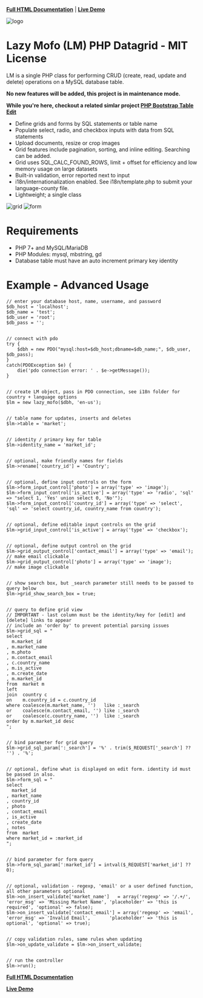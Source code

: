 
**[Full HTML Documentation](https://htmlpreview.github.io/?https://github.com/lazymofo/datagrid/blob/master/index.html)**
 | 
**[Live Demo](http://lazymofo.pcmad.ro)**

![logo](https://i.imgur.com/CGDTkQL.png)

Lazy Mofo (LM) PHP Datagrid - MIT License
=========================================

LM is a single PHP class for performing CRUD (create, read, update and delete) operations on a MySQL database table.

**No new features will be added, this project is in maintenance mode.**

**While you're here, checkout a related simlar project [PHP Bootstrap Table Edit](https://github.com/PHPBootstrapTableEdit/PHPBootstrapTableEdit)** 

- Define grids and forms by SQL statements or table name
- Populate select, radio, and checkbox inputs with data from SQL statements
- Upload documents, resize or crop images
- Grid features include pagination, sorting, and inline editing. Searching can be added.
- Grid uses SQL_CALC_FOUND_ROWS, limit + offset for efficiency and low memory usage on large datasets
- Built-in validation, error reported next to input
- i18n/internationalization enabled. See i18n/template.php to submit your language-county file.
- Lightweight; a single class

![grid](https://i.imgur.com/wHUpMan.png)
![form](https://i.imgur.com/ig6ci5R.png)


Requirements
============
- PHP 7+ and MySQL/MariaDB
- PHP Modules: mysql, mbstring, gd
- Database table must have an auto increment primary key identity


Example - Advanced Usage
==========================
```
// enter your database host, name, username, and password
$db_host = 'localhost';
$db_name = 'test';
$db_user = 'root';
$db_pass = '';


// connect with pdo 
try {
	$dbh = new PDO("mysql:host=$db_host;dbname=$db_name;", $db_user, $db_pass);
}
catch(PDOException $e) {
	die('pdo connection error: ' . $e->getMessage());
}


// create LM object, pass in PDO connection, see i18n folder for country + language options 
$lm = new lazy_mofo($dbh, 'en-us');


// table name for updates, inserts and deletes
$lm->table = 'market';


// identity / primary key for table
$lm->identity_name = 'market_id';


// optional, make friendly names for fields
$lm->rename['country_id'] = 'Country';


// optional, define input controls on the form
$lm->form_input_control['photo'] = array('type' => 'image');
$lm->form_input_control['is_active'] = array('type' => 'radio', 'sql' => "select 1, 'Yes' union select 0, 'No'");
$lm->form_input_control['country_id'] = array('type' => 'select', 'sql' => 'select country_id, country_name from country');


// optional, define editable input controls on the grid
$lm->grid_input_control['is_active'] = array('type' => 'checkbox');


// optional, define output control on the grid 
$lm->grid_output_control['contact_email'] = array('type' => 'email'); // make email clickable
$lm->grid_output_control['photo'] = array('type' => 'image');         // make image clickable  


// show search box, but _search parameter still needs to be passed to query below 
$lm->grid_show_search_box = true;


// query to define grid view
// IMPORTANT - last column must be the identity/key for [edit] and [delete] links to appear
// include an 'order by' to prevent potential parsing issues
$lm->grid_sql = "
select 
  m.market_id
, m.market_name
, m.photo
, m.contact_email
, c.country_name
, m.is_active
, m.create_date
, m.market_id 
from  market m 
left  
join  country c 
on    m.country_id = c.country_id 
where coalesce(m.market_name, '')   like :_search 
or    coalesce(m.contact_email, '') like :_search 
or    coalesce(c.country_name, '')  like :_search 
order by m.market_id desc
";


// bind parameter for grid query
$lm->grid_sql_param[':_search'] = '%' . trim($_REQUEST['_search'] ?? '') . '%';


// optional, define what is displayed on edit form. identity id must be passed in also.  
$lm->form_sql = "
select 
  market_id
, market_name
, country_id
, photo
, contact_email
, is_active
, create_date
, notes 
from  market 
where market_id = :market_id
";


// bind parameter for form query
$lm->form_sql_param[':market_id'] = intval($_REQUEST['market_id'] ?? 0); 


// optional, validation - regexp, 'email' or a user defined function, all other parameters optional 
$lm->on_insert_validate['market_name']   = array('regexp' => '/.+/',  'error_msg' => 'Missing Market Name', 'placeholder' => 'this is required', 'optional' => false); 
$lm->on_insert_validate['contact_email'] = array('regexp' => 'email', 'error_msg' => 'Invalid Email',       'placeholder' => 'this is optional', 'optional' => true);


// copy validation rules, same rules when updating
$lm->on_update_validate = $lm->on_insert_validate;  


// run the controller
$lm->run();

```    
**[Full HTML Documentation](https://rawgit.com/lazymofo/datagrid/master/index.html)**

**[Live Demo](http://lazymofo.pcmad.ro)**
